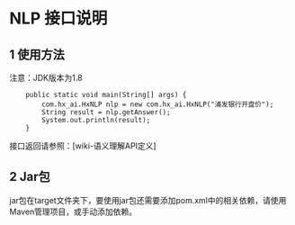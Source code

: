 # NLP 接口说明

## 1 使用方法

注意：JDK版本为1.8

```
    public static void main(String[] args) {
        com.hx_ai.HxNLP nlp = new com.hx_ai.HxNLP("浦发银行开盘价");
        String result = nlp.getAnswer();
        System.out.println(result);
    }
```

接口返回请参照：[wiki-语义理解API定义]

## 2 Jar包

jar包在target文件夹下，要使用jar包还需要添加pom.xml中的相关依赖，请使用Maven管理项目，或手动添加依赖。
